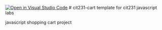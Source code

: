 [![Open in Visual Studio Code](https://classroom.github.com/assets/open-in-vscode-c66648af7eb3fe8bc4f294546bfd86ef473780cde1dea487d3c4ff354943c9ae.svg)](https://classroom.github.com/online_ide?assignment_repo_id=9275091&assignment_repo_type=AssignmentRepo)
﻿# cit231-cart
template for cit231 javascript labs

javascript shopping cart project